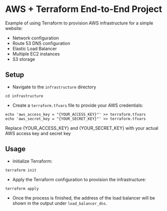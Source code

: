 # AWS + Terraform End-to-End Project
Example of using Terraform to provision AWS infrastructure for a simple website:
* Network configuration 
* Route 53 DNS configuration
* Elastic Load Balancer
* Multiple EC2 instances
* S3 storage

## Setup
* Navigate to the `infrastructure` directory
```
cd infrastructure
```
* Create a `terraform.tfvars` file to provide your AWS credentials:
```
echo 'aws_access_key = "{YOUR_ACCESS_KEY}"' >> terraform.tfvars
echo 'aws_secret_key = "{YOUR_SECRET_KEY}"' >> terraform.tfvars
```
Replace {YOUR_ACCESS_KEY} and {YOUR_SECRET_KEY} with your actual AWS access key and secret key

## Usage
* Initialize Terraform:
```
terraform init
```
* Apply the Terraform configuration to provision the infrastructure:
```
terraform apply
```
* Once the process is finished, the address of the load balancer will be shown in the output under `load_balancer_dns`.
